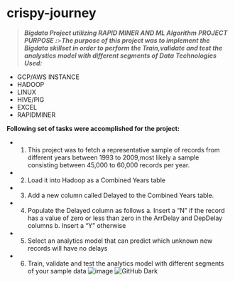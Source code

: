 # crispy-journey
>***Bigdata Project utilizing RAPID MINER AND ML Algorithm***
***PROJECT PURPOSE :***>***The purpose of this project was to implement the Bigdata skillset in order to perform the Train,validate and test the analystics model with different segments of Data***
***Technologies Used:***
- GCP/AWS INSTANCE
- HADOOP
- LINUX
- HIVE/PIG
- EXCEL
- RAPIDMINER

**Following set of tasks were accomplished for the project:**

- 1. This project was to fetch a representative sample of records from different  years between 1993 to 2009,most likely a sample consisting between 45,000 to       60,000 records per year.

- 2.	Load it  into Hadoop as a Combined Years table

- 3.	Add a new column called Delayed to the Combined Years table.

- 4.	Populate the Delayed column as follows
  a.	Insert a “N”   if the record has  a value of zero or less than zero in the ArrDelay  and  DepDelay columns
  b.	Insert a “Y”   otherwise

- 5.	Select an analytics model that can predict which unknown new records will have no delays

- 6.	Train, validate and test the analytics model with different segments of your sample data
![image](https://user-images.githubusercontent.com/57934790/148499054-705dc280-d3c0-4f57-adc1-e0863b7b3e5b.png)
![GitHub Dark](https://user-images.githubusercontent.com/57934790/148499668-3923cded-82b8-44d1-8344-b2f7183f5599.png)
